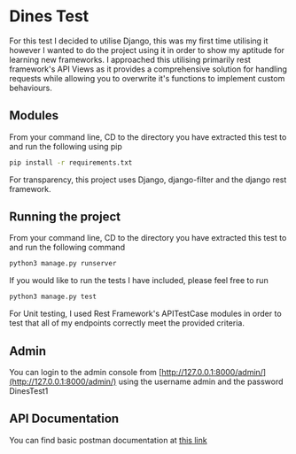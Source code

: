 # Dines Test

For this test I decided to utilise Django, this was my first time utilising it however I wanted to do the project using it in order to show my aptitude for learning new frameworks. I approached this utilising primarily rest framework's API Views as it provides a comprehensive solution for handling requests while allowing you to overwrite it's functions to implement custom behaviours. 

## Modules

From your command line, CD to the directory you have extracted this test to and run the following using pip

```bash
pip install -r requirements.txt
```
For transparency, this project uses Django, django-filter and the django rest framework.

## Running the project

From your command line, CD to the directory you have extracted this test to and run the following command

```bash
python3 manage.py runserver
```

If you would like to run the tests I have included, please feel free to run
```bash
python3 manage.py test
```
For Unit testing, I used Rest Framework's APITestCase modules in order to test that all of my endpoints correctly meet the provided criteria.

## Admin
You can login to the admin console from [http://127.0.0.1:8000/admin/](http://127.0.0.1:8000/admin/) using the username admin and the password DinesTest1

## API Documentation
You can find basic postman documentation at [this link](https://documenter.getpostman.com/view/23936469/2s84LUQqES) 